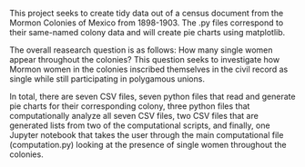 This project seeks to create tidy data out of a census document from the Mormon Colonies of Mexico from 1898-1903. The .py files correspond to their same-named colony data
and will create pie charts using matplotlib.

The overall reasearch question is as follows: How many single women appear throughout the colonies? This question seeks to investigate how Mormon women in the colonies inscribed
themselves in the civil record as single while still participating in polygamous unions. 

In total, there are seven CSV files, seven python files that read and generate pie charts for their corresponding colony, three python files that computationally analyze all seven CSV files, two CSV files that are generated lists from two of the computational scripts, and finally, one Jupyter notebook that takes the user through the main computational file (computation.py) looking at the presence of single women throughout the colonies.